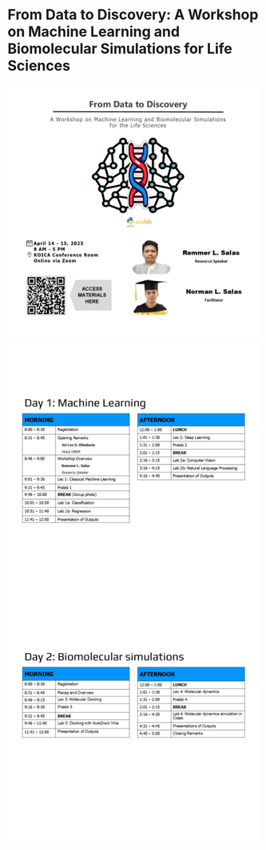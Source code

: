 # From Data to Discovery: A Workshop on Machine Learning and Biomolecular Simulations for Life Sciences
![Cover](cover.png)
![Day 1 Schedule](sched1.png)
![Day 2 Schedule](sched2.png)